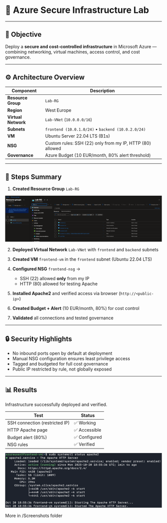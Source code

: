 # 🧩 Azure Secure Infrastructure Lab

---

## 🎯 Objective
Deploy a **secure and cost-controlled infrastructure** in Microsoft Azure — combining networking, virtual machines, access control, and cost governance.

---

## ⚙️ Architecture Overview
| Component | Description |
|------------|-------------|
| **Resource Group** | `Lab-RG` |
| **Region** | West Europe |
| **Virtual Network** | `Lab-VNet` (`10.0.0.0/16`) |
| **Subnets** | `frontend (10.0.1.0/24)` • `backend (10.0.2.0/24)` |
| **VM** | Ubuntu Server 22.04 LTS (B1s) |
| **NSG** | Custom rules: SSH (22) only from my IP, HTTP (80) allowed |
| **Governance** | Azure Budget (10 EUR/month, 80% alert threshold) |

---

## 🧱 Steps Summary
1. **Created Resource Group** `Lab-RG`  

![resources](screenshots/resources-group.jpeg)

2. **Deployed Virtual Network** `Lab-VNet` with `frontend` and `backend` subnets  


3. **Created VM** `frontend-vm` in the `frontend` subnet (Ubuntu 22.04 LTS)  


4. **Configured NSG** `frontend-nsg` →  
   - SSH (22) allowed **only** from my IP  
   - HTTP (80) allowed for testing Apache  


5. **Installed Apache2** and verified access via browser (`http://<public-ip>`)  


6. **Created Budget + Alert** (10 EUR/month, 80%) for cost control  


7. **Validated** all connections and tested governance  

---

## 🔒 Security Highlights
- No inbound ports open by default at deployment  
- Manual NSG configuration ensures least privilege access  
- Tagged and budgeted for full cost governance  
- Public IP restricted by rule, not globally exposed  

---

## 📊 Results
Infrastructure successfully deployed and verified.

| Test | Status |
|------|---------|
| SSH connection (restricted IP) | ✅ Working |
| HTTP Apache page | ✅ Accessible |
| Budget alert (80%) | ✅ Configured |
| NSG rules | ✅ Verified |


![Apache](screenshots/server-status.jpeg)

More in /Screenshots folder
